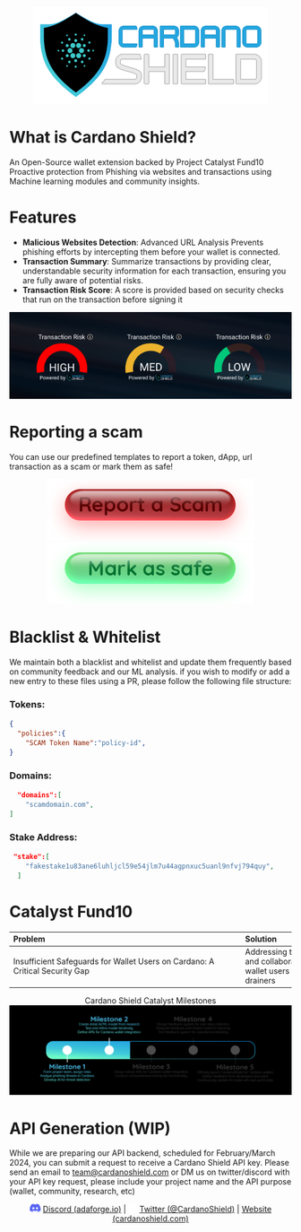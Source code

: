 <p align="center">
<img src="https://github.com/adabox-aio/cardano-shield/blob/main/.github/Cardano%20Shield%20logo%20github.png?raw=true" alt="Cardano Shield"/>
</p>

# What is Cardano Shield?
An Open-Source wallet extension backed by Project Catalyst Fund10
Proactive protection from Phishing via websites and transactions using Machine learning modules and community insights.

# Features
- **Malicious Websites Detection**: Advanced URL Analysis Prevents phishing efforts by intercepting them before your wallet is connected.
- **Transaction Summary**: Summarize transactions by providing clear, understandable security information for each transaction, ensuring you are fully aware of potential risks.
- **Transaction Risk Score**: A score is provided based on security checks that run on the transaction before signing it
<p align="center">
  <img src=".github/TX RISK.png" alt="tx risk"/>
</p>

# Reporting a scam
You can use our predefined templates to report a token, dApp, url transaction as a scam or mark them as safe!
<p align="center">
<a href="https://github.com/adabox-aio/cardano-shield/issues/new?assignees=adamcazes%2C+Cardano-Shield%2C+hizkiya%2C+ThirdEye707&labels=report+as+scam&projects=&template=report-as-scam.md&title=Scam+Report+-+%5BTransaction+ID%2FDApp%2FURL%2FNFT%5D">
<img src="https://github.com/adabox-aio/cardano-shield/blob/main/.github/scam%20button.png?raw=true" alt="report as scam"/></a>
<a href="https://github.com/adabox-aio/cardano-shield/issues/new?assignees=adamcazes%2C+Cardano-Shield%2C+hizkiya%2C+ThirdEye707&labels=mark+as+safe&projects=&template=mark-as-safe.md&title=Mark+as+Safe+-+%5BTransaction+ID%2FDApp%2FURL%2FNFT%5D">
<img src="https://github.com/adabox-aio/cardano-shield/blob/main/.github/safe%20button.png?raw=true" alt="Mark as safe"/></a>
</p>

# Blacklist & Whitelist
We maintain both a blacklist and whitelist and update them frequently based on community feedback and our ML analysis.
if you wish to modify or add a new entry to these files using a PR, please follow the following file structure:

### Tokens:
```json
{
  "policies":{
    "SCAM Token Name":"policy-id",
}
```
### Domains:
```json
  "domains":[
    "scamdomain.com",
]
```
### Stake Address:
```json
 "stake":[
    "fakestake1u83ane6luhljcl59e54jlm7u44agpnxuc5uanl9nfvj794quy",
  ]
```
# Catalyst Fund10
|<div style="width:400px">Problem</div>|<div style="width:400px">Solution</div>|
|:------------------------------------|:-------|
| Insufficient Safeguards for Wallet Users on Cardano: A Critical Security Gap| Addressing the security challenge by implementing a robust and collaborative security mechanism to protect Cardano wallet users from phishing, low-trust websites, and wallet drainers |

<p align="center">
Cardano Shield Catalyst Milestones
<a href="https://milestones.projectcatalyst.io/projects/1000040">
  <img src="https://github.com/adabox-aio/cardano-shield/blob/main/.github/milestone.png?raw=true" alt="Milestones"/>
</a>

# API Generation (WIP)
While we are preparing our API backend, scheduled for February/March 2024, you can submit a request to receive a Cardano Shield API key.
Please send an email to team@cardanoshield.com or DM us on twitter/discord with your API key request, please include your project name and the API purpose (wallet, community, research, etc)

</p>
<p align="center">
    <img src=".github/discordsmall.png" alt="discord">&nbsp;<a href="https://discord.gg/J2ujENSdtm">Discord (adaforge.io)</a>
      |
    <img src=".github/twittersmall.png" alt="Twitter">&nbsp;<a href="https://twitter.com/CardanoShield">Twitter (@CardanoShield)</a>
      |
  <a href="https://www.cardanoshield.com"> Website (cardanoshield.com)</a>
</p>
